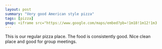 ```yaml
---
layout: post
summary: "Very good American style pizza"
tags: [pizza]
gmap: <iframe src="https://www.google.com/maps/embed?pb=!1m18!1m12!1m3!1d3909.1473856659195!2d104.91484701234106!3d11.54128324456962!2m3!1f0!2f0!3f0!3m2!1i1024!2i768!4f13.1!3m3!1m2!1s0x310950dfb123aef3%3A0x21523e4fae592f2e!2sBrooklyn%20Pizza%20%2B%20Bistro!5e0!3m2!1sen!2skh!4v1720574724179!5m2!1sen!2skh" width="600" height="450" style="border:0;" allowfullscreen="" loading="lazy" referrerpolicy="no-referrer-when-downgrade"></iframe>
---
```


This is our regular pizza place. The food is consistently good. Nice clean place and good for group meetings.


